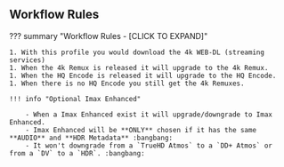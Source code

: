 ## Workflow Rules

??? summary "Workflow Rules - [CLICK TO EXPAND]"

    1. With this profile you would download the 4k WEB-DL (streaming services)
    1. When the 4k Remux is released it will upgrade to the 4k Remux.
    1. When the HQ Encode is released it will upgrade to the HQ Encode.
    1. When there is no HQ Encode you still get the 4k Remuxes.

    !!! info "Optional Imax Enhanced"

        - When a Imax Enhanced exist it will upgrade/downgrade to Imax Enhanced.
        - Imax Enhanced will be **ONLY** chosen if it has the same **AUDIO** and **HDR Metadata** :bangbang:
        - It won't downgrade from a `TrueHD Atmos` to a `DD+ Atmos` or from a `DV` to a `HDR`. :bangbang:
